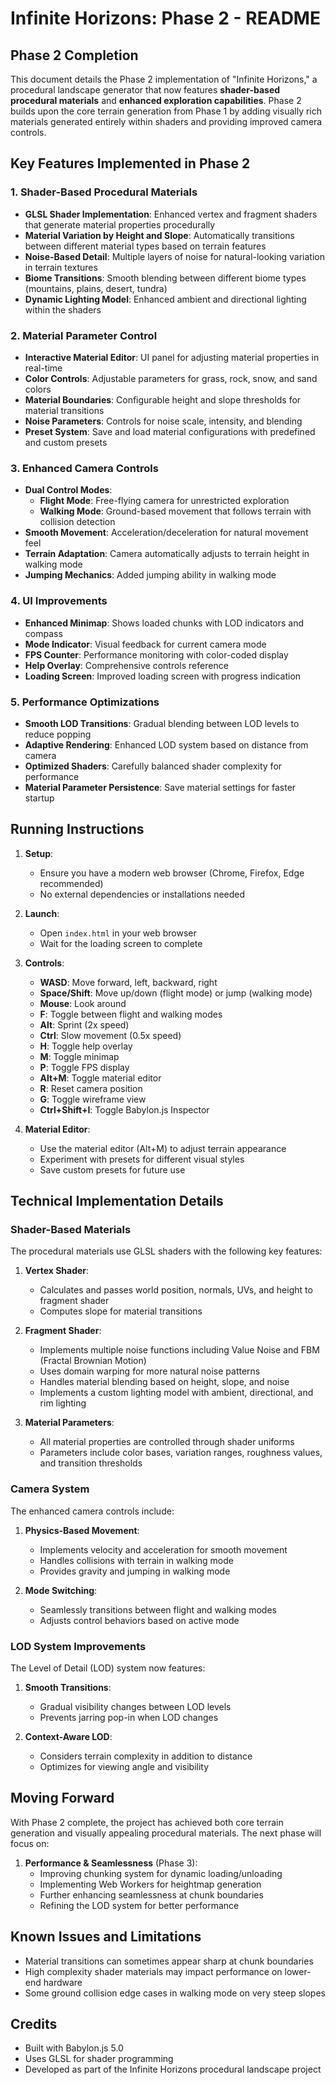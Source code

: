 # Infinite Horizons: Phase 2 - README

## Phase 2 Completion

This document details the Phase 2 implementation of "Infinite Horizons," a procedural landscape generator that now features **shader-based procedural materials** and **enhanced exploration capabilities**. Phase 2 builds upon the core terrain generation from Phase 1 by adding visually rich materials generated entirely within shaders and providing improved camera controls.

## Key Features Implemented in Phase 2

### 1. Shader-Based Procedural Materials

- **GLSL Shader Implementation**: Enhanced vertex and fragment shaders that generate material properties procedurally
- **Material Variation by Height and Slope**: Automatically transitions between different material types based on terrain features
- **Noise-Based Detail**: Multiple layers of noise for natural-looking variation in terrain textures
- **Biome Transitions**: Smooth blending between different biome types (mountains, plains, desert, tundra)
- **Dynamic Lighting Model**: Enhanced ambient and directional lighting within the shaders

### 2. Material Parameter Control

- **Interactive Material Editor**: UI panel for adjusting material properties in real-time
- **Color Controls**: Adjustable parameters for grass, rock, snow, and sand colors
- **Material Boundaries**: Configurable height and slope thresholds for material transitions
- **Noise Parameters**: Controls for noise scale, intensity, and blending
- **Preset System**: Save and load material configurations with predefined and custom presets

### 3. Enhanced Camera Controls

- **Dual Control Modes**: 
  - **Flight Mode**: Free-flying camera for unrestricted exploration
  - **Walking Mode**: Ground-based movement that follows terrain with collision detection
- **Smooth Movement**: Acceleration/deceleration for natural movement feel
- **Terrain Adaptation**: Camera automatically adjusts to terrain height in walking mode
- **Jumping Mechanics**: Added jumping ability in walking mode

### 4. UI Improvements

- **Enhanced Minimap**: Shows loaded chunks with LOD indicators and compass
- **Mode Indicator**: Visual feedback for current camera mode
- **FPS Counter**: Performance monitoring with color-coded display
- **Help Overlay**: Comprehensive controls reference
- **Loading Screen**: Improved loading screen with progress indication

### 5. Performance Optimizations

- **Smooth LOD Transitions**: Gradual blending between LOD levels to reduce popping
- **Adaptive Rendering**: Enhanced LOD system based on distance from camera
- **Optimized Shaders**: Carefully balanced shader complexity for performance
- **Material Parameter Persistence**: Save material settings for faster startup

## Running Instructions

1. **Setup**:
   - Ensure you have a modern web browser (Chrome, Firefox, Edge recommended)
   - No external dependencies or installations needed

2. **Launch**:
   - Open `index.html` in your web browser
   - Wait for the loading screen to complete

3. **Controls**:
   - **WASD**: Move forward, left, backward, right
   - **Space/Shift**: Move up/down (flight mode) or jump (walking mode)
   - **Mouse**: Look around
   - **F**: Toggle between flight and walking modes
   - **Alt**: Sprint (2x speed)
   - **Ctrl**: Slow movement (0.5x speed)
   - **H**: Toggle help overlay
   - **M**: Toggle minimap
   - **P**: Toggle FPS display
   - **Alt+M**: Toggle material editor
   - **R**: Reset camera position
   - **G**: Toggle wireframe view
   - **Ctrl+Shift+I**: Toggle Babylon.js Inspector

4. **Material Editor**:
   - Use the material editor (Alt+M) to adjust terrain appearance
   - Experiment with presets for different visual styles
   - Save custom presets for future use

## Technical Implementation Details

### Shader-Based Materials

The procedural materials use GLSL shaders with the following key features:

1. **Vertex Shader**:
   - Calculates and passes world position, normals, UVs, and height to fragment shader
   - Computes slope for material transitions

2. **Fragment Shader**:
   - Implements multiple noise functions including Value Noise and FBM (Fractal Brownian Motion)
   - Uses domain warping for more natural noise patterns
   - Handles material blending based on height, slope, and noise
   - Implements a custom lighting model with ambient, directional, and rim lighting

3. **Material Parameters**:
   - All material properties are controlled through shader uniforms
   - Parameters include color bases, variation ranges, roughness values, and transition thresholds

### Camera System

The enhanced camera controls include:

1. **Physics-Based Movement**:
   - Implements velocity and acceleration for smooth movement
   - Handles collisions with terrain in walking mode
   - Provides gravity and jumping in walking mode

2. **Mode Switching**:
   - Seamlessly transitions between flight and walking modes
   - Adjusts control behaviors based on active mode

### LOD System Improvements

The Level of Detail (LOD) system now features:

1. **Smooth Transitions**:
   - Gradual visibility changes between LOD levels
   - Prevents jarring pop-in when LOD changes

2. **Context-Aware LOD**:
   - Considers terrain complexity in addition to distance
   - Optimizes for viewing angle and visibility

## Moving Forward

With Phase 2 complete, the project has achieved both core terrain generation and visually appealing procedural materials. The next phase will focus on:

1. **Performance & Seamlessness** (Phase 3):
   - Improving chunking system for dynamic loading/unloading
   - Implementing Web Workers for heightmap generation
   - Further enhancing seamlessness at chunk boundaries
   - Refining the LOD system for better performance

## Known Issues and Limitations

- Material transitions can sometimes appear sharp at chunk boundaries
- High complexity shader materials may impact performance on lower-end hardware
- Some ground collision edge cases in walking mode on very steep slopes

## Credits

- Built with Babylon.js 5.0
- Uses GLSL for shader programming
- Developed as part of the Infinite Horizons procedural landscape project

